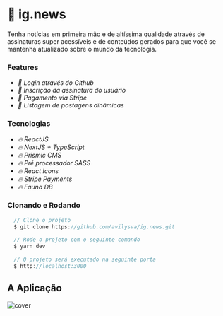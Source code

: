 # :newspaper: ig.news

Tenha notícias em primeira mão e de altíssima qualidade através de assinaturas super acessíveis e de conteúdos gerados para que você se mantenha atualizado sobre o mundo da tecnologia.

### Features

- *:pencil: Login através do Github*
- *:pencil: Inscrição da assinatura do usuário*
- *:pencil: Pagamento via Stripe*
- *:pencil: Listagem de postagens dinâmicas*

### Tecnologias

- *:fire: ReactJS*
- *:fire: NextJS + TypeScript*
- *:fire: Prismic CMS*
- *:fire: Pré processador SASS*
- *:fire: React Icons*
- *:fire: Stripe Payments*
- *:fire: Fauna DB*

### Clonando e Rodando
```javascript
  // Clone o projeto
  $ git clone https://github.com/avilysva/ig.news.git
  
  // Rode o projeto com o seguinte comando
  $ yarn dev
  
  // O projeto será executado na seguinte porta
  $ http://localhost:3000
```

## A Aplicação

![cover](https://github.com/avilysva/avilysva/blob/master/projects-images/ig.news/cover.png)

